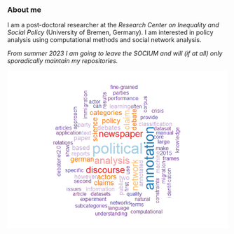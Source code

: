 
### About me

I am a post-doctoral researcher at the *Research Center on Inequality
and Social Policy* (University of Bremen, Germany). I am interested in
policy analysis using computational methods and social network analysis.

*From summer 2023 I am going to leave the SOCIUM and will (if at all)
only sporadically maintain my repositories.*

![](README_files/figure-gfm/unnamed-chunk-1-1.png)<!-- -->
